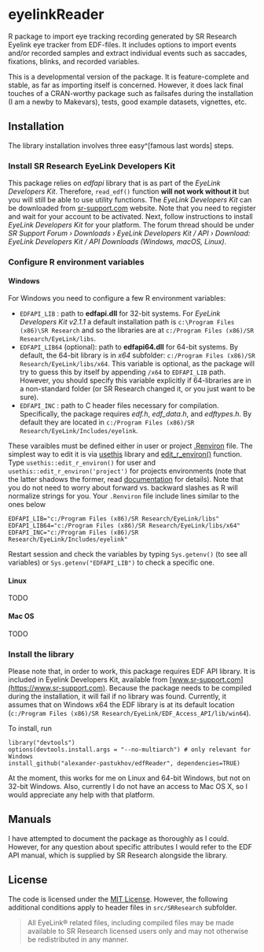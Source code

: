 # eyelinkReader

R package to import eye tracking recording generated by SR Research Eyelink eye tracker from  EDF-files. It includes options to import events and/or recorded samples and extract individual events such as saccades, fixations, blinks, and recorded variables.

This is a developmental version of the package. It is feature-complete and stable, as far as  importing itself is concerned. However, it does lack final touches of a CRAN-worthy package such as failsafes during the installation (I am a newby to Makevars), tests, good example datasets, vignettes, etc. 

## Installation

The library installation involves three easy^[famous last words] steps.

### Install SR Research EyeLink Developers Kit
This package relies on _edfapi_ library that is as part of the _EyeLink Developers Kit_. Therefore, `read_edf()` function **will not work without it** but you will still be able to use utility functions. The _EyeLink Developers Kit_ can be downloaded from [sr-support.com](https://www.sr-support.com/) website. Note that you need to register and wait for your account to be activated. Next, follow instructions to install _EyeLink Developers Kit_ for your platform. The forum thread should be under _SR Support Forum › Downloads › EyeLink Developers Kit / API › Download: EyeLink Developers Kit / API Downloads (Windows, macOS, Linux)_.

### Configure R environment variables

#### Windows
For Windows you need to configure a few R environment variables: 

* `EDFAPI_LIB` : path to **edfapi.dll** for 32-bit systems. For _EyeLink Developers Kit v2.1.1_ a default installation path is `c:\Program Files (x86)\SR Research` and so the libraries are at `c:/Program Files (x86)/SR Research/EyeLink/libs`.
* `EDFAPI_LIB64` (optional): path to **edfapi64.dll** for 64-bit systems. By default, the 64-bit library is in _x64_ subfolder:  `c:/Program Files (x86)/SR Research/EyeLink/libs/x64`. This variable is optional, as the package will try to guess this by itself by appending `/x64` to `EDFAPI_LIB` path. However, you should specify this variable explicitly if 64-libraries are in a non-standard folder (or SR Research changed it, or you just want to be sure).
* `EDFAPI_INC` : path to C header files necessary for compilation. Specifically, the package requires _edf.h_, _edf_data.h_, and _edftypes.h_. By default they are located in `c:/Program Files (x86)/SR Research/EyeLink/Includes/eyelink`.

These varaibles must be defined either in user or project [.Renviron](https://stat.ethz.ch/R-manual/R-devel/library/base/html/Startup.html) file. The simplest way to edit it is via [usethis](https://usethis.r-lib.org/) library and [edit_r_environ()](https://usethis.r-lib.org/reference/edit.html) function. Type `usethis::edit_r_environ()` for user and `usethis::edit_r_environ('project')` for projects environments (note that the latter shadows the former, read [documentation](https://usethis.r-lib.org/) for details). Note that you do not need to worry about forward vs. backward slashes as R will normalize strings for you. Your `.Renviron` file include lines similar to the ones below
```
EDFAPI_LIB="c:/Program Files (x86)/SR Research/EyeLink/libs"
EDFAPI_LIB64="c:/Program Files (x86)/SR Research/EyeLink/libs/x64"
EDFAPI_INC="c:/Program Files (x86)/SR Research/EyeLink/Includes/eyelink"
```
Restart session and check the variables by typing `Sys.getenv()` (to see all variables) or `Sys.getenv("EDFAPI_LIB")` to check a specific one.

#### Linux
TODO

#### Mac OS
TODO

### Install the library

Please note that, in order to work, this package requires EDF API library. It is included in Eyelink  Developers Kit, available from [www.sr-support.com](https://www.sr-support.com). Because the package needs to be compiled during the installation, it will fail if no library was found. Currently, it assumes that on Windows x64 the EDF library is at its default location (`c:/Program Files (x86)/SR Research/EyeLink/EDF_Access_API/lib/win64`).

To install, run
```
library("devtools")
options(devtools.install.args = "--no-multiarch") # only relevant for Windows 
install_github("alexander-pastukhov/edfReader", dependencies=TRUE)
```

At the moment, this works for me on Linux and 64-bit Windows, but not on 32-bit Windows. Also, currently I do not have an access to Mac OS X, so I would appreciate any help with that platform.

## Manuals

I have attempted to document the package as thoroughly as I could. However, for any question about specific attributes I would refer to the EDF API manual, which is supplied by SR Research alongside the library.

## License

The code is licensed under the [MIT License](http://www.opensource.org/licenses/mit-license.php). However, the following additional conditions apply to header files in `src/SRResearch` subfolder. 
> All EyeLink® related files, including compiled files may be made available to SR Research licensed users only and may not otherwise be redistributed in any manner.
